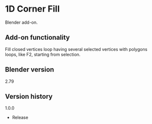 # 1D Corner Fill

Blender add-on.

Add-on functionality
-
Fill closed vertices loop having several selected vertices with polygons loops, like F2, starting from selection.

Blender version
-
2.79

Version history
-
1.0.0
- Release

